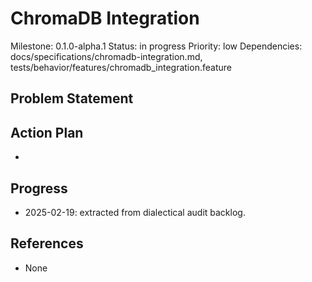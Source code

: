 # ChromaDB Integration
Milestone: 0.1.0-alpha.1
Status: in progress
Priority: low
Dependencies: docs/specifications/chromadb-integration.md, tests/behavior/features/chromadb_integration.feature

## Problem Statement
<description>


## Action Plan
- <tasks>

## Progress
- 2025-02-19: extracted from dialectical audit backlog.

## References
- None
